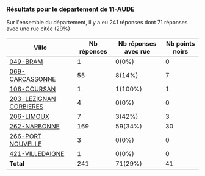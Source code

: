 ### Résultats pour le département de 11-AUDE

Sur l'ensemble du département, il y a eu 241 réponses dont 71 réponses avec une rue citée (29%)

| Ville | Nb réponses | Nb réponses avec rue | Nb points noirs |
|-------------|-------------|----------------------|-----------------|
|<a href='049-BRAM.md'>049-BRAM</a>|1|0(0%)|0|
|<a href='069-CARCASSONNE.md'>069-CARCASSONNE</a>|55|8(14%)|7|
|<a href='106-COURSAN.md'>106-COURSAN</a>|1|1(100%)|1|
|<a href='203-LEZIGNAN CORBIERES.md'>203-LEZIGNAN CORBIERES</a>|4|0(0%)|0|
|<a href='206-LIMOUX.md'>206-LIMOUX</a>|7|3(42%)|3|
|<a href='262-NARBONNE.md'>262-NARBONNE</a>|169|59(34%)|30|
|<a href='266-PORT NOUVELLE.md'>266-PORT NOUVELLE</a>|3|0(0%)|0|
|<a href='421-VILLEDAIGNE.md'>421-VILLEDAIGNE</a>|1|0(0%)|0|
| **Total** |241|71(29%)|41|
